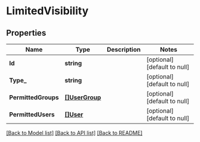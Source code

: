 # LimitedVisibility

## Properties
Name | Type | Description | Notes
------------ | ------------- | ------------- | -------------
**Id** | **string** |  | [optional] [default to null]
**Type_** | **string** |  | [optional] [default to null]
**PermittedGroups** | [**[]UserGroup**](UserGroup.md) |  | [optional] [default to null]
**PermittedUsers** | [**[]User**](User.md) |  | [optional] [default to null]

[[Back to Model list]](../README.md#documentation-for-models) [[Back to API list]](../README.md#documentation-for-api-endpoints) [[Back to README]](../README.md)


